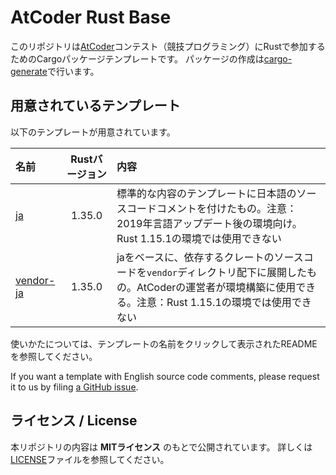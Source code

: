 <!-- -*- coding:utf-8-unix -*- -->

# AtCoder Rust Base

このリポジトリは[AtCoder][atcoder]コンテスト（競技プログラミング）にRustで参加するためのCargoパッケージテンプレートです。
パッケージの作成は[cargo-generate][cargo-generate-crate]で行います。

[atcoder]: https://atcoder.jp
[cargo-generate-crate]: https://crates.io/crates/cargo-generate


## 用意されているテンプレート

以下のテンプレートが用意されています。

| 名前 | Rustバージョン | 内容 |
|:-- |:--:|:-- |
| [ja][ja-branch] | 1.35.0 | 標準的な内容のテンプレートに日本語のソースコードコメントを付けたもの。注意：2019年言語アップデート後の環境向け。Rust 1.15.1の環境では使用できない |
| [vendor-ja][vendor-ja-branch] | 1.35.0 | jaをベースに、依存するクレートのソースコードを`vendor`ディレクトリ配下に展開したもの。AtCoderの運営者が環境構築に使用できる。注意：Rust 1.15.1の環境では使用できない |

使いかたについては、テンプレートの名前をクリックして表示されたREADMEを参照してください。

If you want a template with English source code comments, please request it to us by filing [a GitHub issue][gh-issue].

[ja-branch]: ./tree/ja
[vendor-ja-branch]: ./tree/vendor-ja
[gh-issue]: ./issues


## ライセンス / License

本リポジトリの内容は **MITライセンス** のもとで公開されています。
詳しくは[LICENSE][license-file]ファイルを参照してください。

[license-file]: ./blob/master/LICENSE
